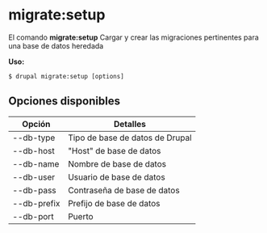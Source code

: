 # migrate:setup
El comando **migrate:setup** Cargar y crear las migraciones pertinentes para una base de datos heredada

**Uso:**
```
$ drupal migrate:setup [options] 
```

## Opciones disponibles
Opción | Detalles
-------|-------------
--db-type | Tipo de base de datos de Drupal
--db-host | "Host" de base de datos
--db-name | Nombre de base de datos
--db-user | Usuario de base de datos
--db-pass | Contraseña de base de datos
--db-prefix | Prefijo de base de datos
--db-port | Puerto
